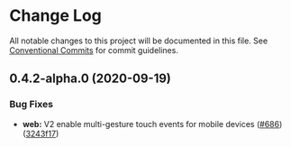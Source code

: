# Change Log

All notable changes to this project will be documented in this file.
See [Conventional Commits](https://conventionalcommits.org) for commit guidelines.

## 0.4.2-alpha.0 (2020-09-19)


### Bug Fixes

* **web:** V2 enable multi-gesture touch events for mobile devices ([#686](https://github.com/kaosat-dev/most-gestures/issues/686)) ([3243f17](https://github.com/kaosat-dev/most-gestures/commit/3243f17da5679d8bb6c19819a0e130ef5aafbb60))
